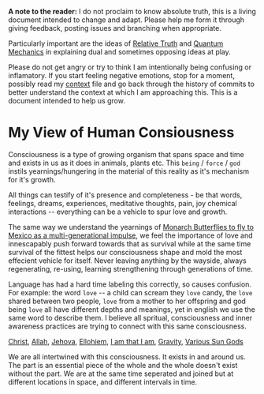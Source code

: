 

**A note to the reader:**
I do not proclaim to know absolute truth, this is a living document intended to change and adapt.  Please help me form it through giving feedback, posting issues and branching when appropriate.  

Particularly important are the ideas of [Relative Truth](https://en.wikipedia.org/wiki/Relativism) and [Quantum Mechanics](https://en.wikipedia.org/wiki/Quantum_mechanics) in explaining dual and sometimes opposing ideas at play.

Please do not get angry or try to think I am intentionally being confusing or inflamatory. If you start feeling negative emotions, stop for a moment, possibly read my [context](./context.md) file and go back through the history of commits to better understand the context at which I am approaching this. This is a document intended to help us grow.

# My View of Human Consiousness
Consciousness is a type of growing organism that spans space and time and exists in us as it does in animals, plants etc.  This `being` / `force` / `god` instils yearnings/hungering in the material of this reality as it's mechanism for it's growth. 

All things can testify of it's presence and completeness - be that words, feelings, dreams, experiences, meditative thoughts, pain, joy chemical interactions -- everything can be a vehicle to spur love and growth.  

The same way we understand the yearnings of [Monarch Butterflies to fly to Mexico as a multi-generational impulse](https://en.wikipedia.org/wiki/Monarch_butterfly), we feel the importance of love and innescapably push forward towards that as survival while at the same time survival of the fittest helps our consciousness shape and mold the most effecient vehicle for itself.  Never leaving anything by the wayside, always regenerating, re-using, learning strengthening through generations of time.  

Language has had a hard time labeling this correctly, so causes confusion.  For example: the word `love` -- a child can scream they `love` candy, the `love` shared between two people, `love` from a mother to her offspring and god being `love` all have different depths and meanings, yet in english we use the same word to describe them.  I believe all spritual, consciousness and inner awareness practices are trying to connect with this same consciousness. 

[Christ](https://en.wikipedia.org/wiki/Jesus), [Allah](https://en.wikipedia.org/wiki/Allah), [Jehova](https://en.wikipedia.org/wiki/Jehovah), [Ellohiem](https://en.wikipedia.org/wiki/Elohim), [I am that I am](https://en.wikipedia.org/wiki/I_Am_that_I_Am), [Gravity](https://touchysubjects.wordpress.com/2016/01/25/gravity-is-love-love-is-gravity/), [Various Sun Gods](https://en.wikipedia.org/wiki/List_of_solar_deities) 

We are all intertwined with this consciousness.  It exists in and around us. The part is an essential piece of the whole and the whole doesn't exist without the part. We are at the same time seperated and joined but at different locations in space, and different intervals in time.
